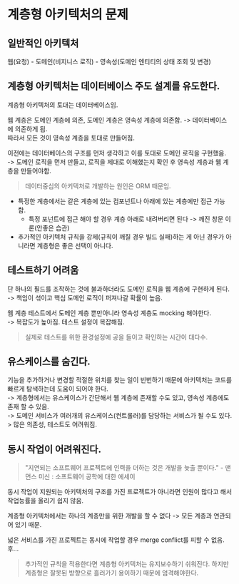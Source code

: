 계층형 아키텍처의 문제
==

일반적인 아키텍처
--
웹(요청) - 도메인(비지니스 로직) - 영속성(도메인 엔티티의 상태 조회 및 변경)

계층형 아키텍처는 데이터베이스 주도 설계를 유도한다.
--
계층형 아키텍처의 토대는 데이터베이스임.

웹 계층은 도메인 계층에 의존, 도메인 계층은 영속성 계층에 의존함. -> 데이터베이스에 의존하게 됨.<br>
따라서 모든 것이 영속성 계층을 토대로 만들어짐. 

이전에는 데이터베이스의 구조를 먼저 생각하고 이를 토대로 도메인 로직을 구현했음.<br>
-> 도메인 로직을 먼저 만들고, 로직을 제대로 이해했는지 확인 후 영속성 계층과 웹 계층을 만들어야함.

> 데이터중심의 아키텍처로 개발하는 원인은 ORM 때문임.
- 특정한 계층에서는 같은 계층에 있는 컴포넌트나 아래에 있는 계층에만 접근 가능함.
  - 특정 포넌트에 접근 해야 할 경우 계층 아래로 내려버리면 된다 -> 깨진 창문 이론(안좋은 습관)
- 추가적인 아키텍처 규칙을 강제(규칙이 깨질 경우 빌드 실패)하는 게 아닌 경우가 아니라면 계층형은 좋은 선택이 아니다.

테스트하기 어려움
--
단 하나의 필드를 조작하는 것에 불과하더라도 도메인 로직을 웹 계층에 구현하게 된다.<br>
-> 책임이 섞이고 핵심 도메인 로직이 퍼져나갈 확률이 높음.

웹 계층 테스트에서 도메인 계층 뿐만아니라 영속성 계층도 mocking 해야한다.<br>
-> 복잡도가 높아짐. 테스트 설정이 복잡해짐. 
> 실제로 테스트를 위한 환경설정에 공을 들이고 확인하는 시간이 대다수.

유스케이스를 숨긴다.
--
기능을 추가하거나 변경할 적절한 위치를 찾는 일이 빈번하기 때문에 아키텍처는 코드를 빠르게 탐색하는데 도움이 되어야 한다.<br>
-> 계층형에서는 유스케이스가 간단해서 웹 계층에 존재할 수도 있고, 영속성 계층에도 존재 할 수 있음.<br>
-> 도메인 서비스가 여러개의 유스케이스(컨트롤러)를 담당하는 서비스가 될 수도 있다. > 많은 의존성, 테스트도 어려워짐.<br>

동시 작업이 어려워진다.
--
> "지연되는 소프트웨어 프로젝트에 인력을 더하는 것은 개발을 늦출 뿐이다." - 맨먼스 미신 : 소프트웨어 공학에 대한 에세이

동시 작업이 지원되는 아키텍처의 구조를 가진 프로젝트가 아니라면 인원이 많다고 해서 작업능률을 올리기 쉽지 않음.

계층형 아키텍처에서는 하나의 계층만을 위한 개발을 할 수 없다 -> 모든 계층과 연관되어 있기 때문.

넓은 서비스를 가진 프로젝트는 동시에 작업할 경우 merge conflict를 피할 수 없음. 후...

> 추가적인 규칙을 적용한다면 계층형 아키텍처는 유지보수하기 쉬워진다. 
> 하지만 계층형은 잘못된 방향으로 흘러가기 용이하기 때문에 엄격해야한다. 
